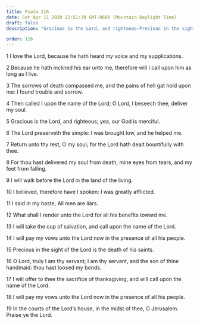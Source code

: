 ```yaml
---
title: Psalm 116
date: Sat Apr 11 2020 22:51:39 GMT-0600 (Mountain Daylight Time)
draft: false
description: "Gracious is the Lord, and righteous—Precious in the sight of the Lord is the death of His Saints."

order: 116
---
```

    
1 I love the Lord, because he hath heard my voice and my supplications.

2 Because he hath inclined his ear unto me, therefore will I call upon him as long as I live.

3 The sorrows of death compassed me, and the pains of hell gat hold upon me: I found trouble and sorrow.

4 Then called I upon the name of the Lord; O Lord, I beseech thee, deliver my soul.

5 Gracious is the Lord, and righteous; yea, our God is merciful.

6 The Lord preserveth the simple: I was brought low, and he helped me.

7 Return unto thy rest, O my soul; for the Lord hath dealt bountifully with thee.

8 For thou hast delivered my soul from death, mine eyes from tears, and my feet from falling.

9 I will walk before the Lord in the land of the living.

10 I believed, therefore have I spoken: I was greatly afflicted.

11 I said in my haste, All men are liars.

12 What shall I render unto the Lord for all his benefits toward me.

13 I will take the cup of salvation, and call upon the name of the Lord.

14 I will pay my vows unto the Lord now in the presence of all his people.

15 Precious in the sight of the Lord is the death of his saints.

16 O Lord, truly I am thy servant; I am thy servant, and the son of thine handmaid: thou hast loosed my bonds.

17 I will offer to thee the sacrifice of thanksgiving, and will call upon the name of the Lord.

18 I will pay my vows unto the Lord now in the presence of all his people.

19 In the courts of the Lord’s house, in the midst of thee, O Jerusalem. Praise ye the Lord.
